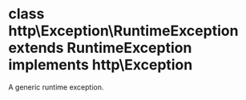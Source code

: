 # class http\Exception\RuntimeException extends RuntimeException implements http\Exception

A generic runtime exception.


